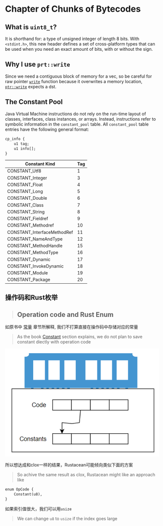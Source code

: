 
# Chapter of Chunks of Bytecodes

## What is `uint8_t`?
It is shorthand for: a type of unsigned integer of length 8 bits. With `<stdint.h>`, this new header defines a set of cross-platform types that can be used when you need an exact amount of bits,
with or without the sign.

## Why I use `prt::write`
Since we need a contiguous block of memory for a vec, so be careful for raw pointer [`write`](https://doc.rust-lang.org/std/primitive.pointer.html#method.write) function because it overwrites a memory location, [`ptr::write`](https://doc.rust-lang.org/std/ptr/fn.write.html) expects a dst.

## The Constant Pool

Java Virtual Machine instructions do not rely on the run-time layout of classes, interfaces, class instances, or arrays. Instead, instructions refer to symbolic information in the `constant_pool` table.
All `constant_pool` table entries have the following general format:

```
cp_info {
    u1 tag;
    u1 info[];
}
```

| Constant Kind   | Tag  |
------------------|------|
|CONSTANT_Utf8    |   1  |
|CONSTANT_Integer |   3  |
|CONSTANT_Float   |   4  |
|CONSTANT_Long    |   5  |
|CONSTANT_Double  |   6  |
|CONSTANT_Class   |   7  |
|CONSTANT_String  |   8  |
|CONSTANT_Fieldref|   9  |
|CONSTANT_Methodref|   10  |
|CONSTANT_InterfaceMethodRef|   11  |
|CONSTANT_NameAndType|   12  |
|CONSTANT_MethodHandle|   15  |
|CONSTANT_MethodType|   16  |
|CONSTANT_Dynamic|   17  |
|CONSTANT_InvokeDynamic|   18  |
|CONSTANT_Module    |   19  |
|CONSTANT_Package    |   20  |

## 操作码和Rust枚举
> ## Operation code and Rust Enum
如原书中 [常量](https://github.com/munificent/craftinginterpreters/blob/master/book/chunks-of-bytecode.md#constants) 章节所解释, 我们不打算直接在操作码中存储对应的常量
> As the book [Constant](https://github.com/munificent/craftinginterpreters/blob/master/book/chunks-of-bytecode.md#constants) section explains, we do not plan to save constant diectly with operation code

<aside name="header">
<img src="https://github.com/Kangaxx-0/rox/blob/main/assets/ConstantPool.png" alt="code and constant index" />
</aside>

所以想达成和clox一样的结果，Rustacean可能倾向类似下面的方案
> So achive the same result as clox,  Rustacean might like an approach like

```
enum OpCode {
    Constant(u8),
}
```
如果索引值很大，我们可以用`usize`
> We can change `u8` to `usize` if the index goes large





